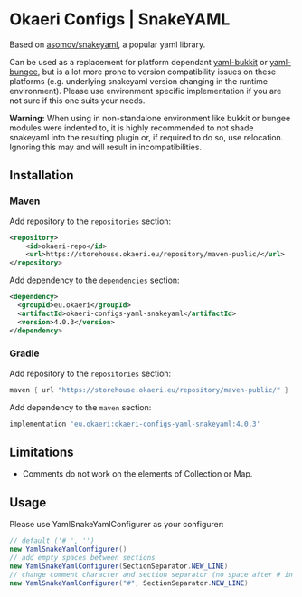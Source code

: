 # Okaeri Configs | SnakeYAML

Based on [asomov/snakeyaml](https://github.com/asomov/snakeyaml), a popular yaml library.

Can be used as a replacement for platform dependant
[yaml-bukkit](https://github.com/OkaeriPoland/okaeri-configs/tree/master/yaml-bukkit) or
[yaml-bungee](https://github.com/OkaeriPoland/okaeri-configs/tree/master/yaml-bungee), but is a lot more prone to version compatibility issues on these platforms (e.g. underlying snakeyaml version
changing in the runtime environment). Please use environment specific implementation if you are not sure if this one suits your needs.

**Warning:** When using in non-standalone environment like bukkit or bungee modules were indented to, it is highly recommended to not shade snakeyaml into the resulting plugin or, if required to do
so, use relocation. Ignoring this may and will result in incompatibilities.

## Installation

### Maven

Add repository to the `repositories` section:

```xml
<repository>
    <id>okaeri-repo</id>
    <url>https://storehouse.okaeri.eu/repository/maven-public/</url>
</repository>
```

Add dependency to the `dependencies` section:

```xml
<dependency>
  <groupId>eu.okaeri</groupId>
  <artifactId>okaeri-configs-yaml-snakeyaml</artifactId>
  <version>4.0.3</version>
</dependency>
```

### Gradle

Add repository to the `repositories` section:

```groovy
maven { url "https://storehouse.okaeri.eu/repository/maven-public/" }
```

Add dependency to the `maven` section:

```groovy
implementation 'eu.okaeri:okaeri-configs-yaml-snakeyaml:4.0.3'
```

## Limitations

- Comments do not work on the elements of Collection or Map.

## Usage

Please use YamlSnakeYamlConfigurer as your configurer:

```java
// default ('# ', '')
new YamlSnakeYamlConfigurer()
// add empty spaces between sections
new YamlSnakeYamlConfigurer(SectionSeparator.NEW_LINE)
// change comment character and section separator (no space after # in comments, empty newlines)
new YamlSnakeYamlConfigurer("#", SectionSeparator.NEW_LINE)
```
